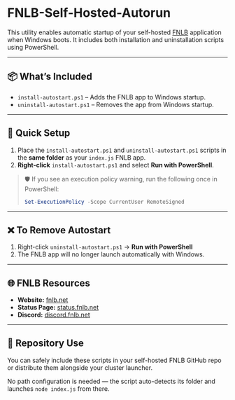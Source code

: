 # FNLB-Self-Hosted-Autorun

This utility enables automatic startup of your self-hosted [FNLB](https://fnlb.net/) application when Windows boots. It includes both installation and uninstallation scripts using PowerShell.

---

## 📦 What’s Included

- `install-autostart.ps1` – Adds the FNLB app to Windows startup.
- `uninstall-autostart.ps1` – Removes the app from Windows startup.

---

## 🚀 Quick Setup

1. Place the `install-autostart.ps1` and `uninstall-autostart.ps1` scripts in the **same folder** as your `index.js` FNLB app.
2. **Right-click** `install-autostart.ps1` and select **Run with PowerShell**.

> 🛡️ If you see an execution policy warning, run the following once in PowerShell:
> ```powershell
> Set-ExecutionPolicy -Scope CurrentUser RemoteSigned
> ```

---

## ❌ To Remove Autostart

1. Right-click `uninstall-autostart.ps1` → **Run with PowerShell**
2. The FNLB app will no longer launch automatically with Windows.

---

## 🌐 FNLB Resources

- **Website:** [fnlb.net](https://fnlb.net/)
- **Status Page:** [status.fnlb.net](https://status.fnlb.net/)
- **Discord:** [discord.fnlb.net](https://discord.fnlb.net/)

---

## 📂 Repository Use

You can safely include these scripts in your self-hosted FNLB GitHub repo or distribute them alongside your cluster launcher.

No path configuration is needed — the script auto-detects its folder and launches `node index.js` from there.

